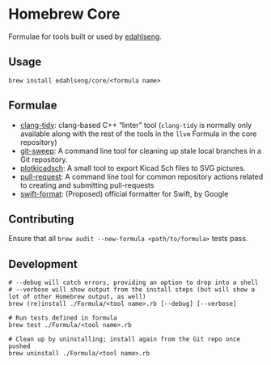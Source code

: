 Homebrew Core
=============

Formulae for tools built or used by [edahlseng](https://github.com/edahlseng).

Usage
-----

```shell
brew install edahlseng/core/<formula name>
```

Formulae
--------

* [clang-tidy](https://clang.llvm.org/extra/clang-tidy/): clang-based C++ “linter” tool (`clang-tidy` is normally only available along with the rest of the tools in the `llvm` Formula in the core repository)
* [git-sweep](https://github.com/edahlseng/git-sweep): A command line tool for cleaning up stale local branches in a Git repository.
* [plotkicadsch](https://jnavila.github.io/plotkicadsch/): A small tool to export Kicad Sch files to SVG pictures.
* [pull-request](https://github.com/edahlseng/pull-request): A command line tool for common repository actions related to creating and submitting pull-requests
* [swift-format](https://github.com/google/swift/tree/format): (Proposed) official formatter for Swift, by Google

Contributing
------------

Ensure that all `brew audit --new-formula <path/to/formula>` tests pass.

Development
-----------

```shell
# --debug will catch errors, providing an option to drop into a shell
# --verbose will show output from the install steps (but will show a lot of other Homebrew output, as well)
brew (re)install ./Formula/<tool name>.rb [--debug] [--verbose]

# Run tests defined in formula
brew test ./Formula/<tool name>.rb

# Clean up by uninstalling; install again from the Git repo once pushed
brew uninstall ./Formula/<tool name>.rb
```
